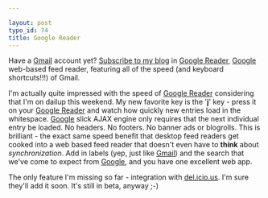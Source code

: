 ```yaml
---

layout: post
typo_id: 74
title: Google Reader
---
```

Have a [Gmail](http://gmail.com) account yet? [Subscribe to my
blog](http://www.google.com/reader/preview/jesse+newland/feed/http://blog.jnewland.com/xml/rss/feed.xml)
in [Google Reader](http://www.google.com/reader),
[Google](http://google.com's) web-based feed reader, featuring all of
the speed (and keyboard shortcuts!!!) of Gmail.

I'm actually quite impressed with the speed of [Google
Reader](http://www.google.com/reader) considering that I'm on dailup
this weekend. My new favorite key is the '**j**' key - press it on your
[Google Reader](http://www.google.com/reader) and watch how quickly new
entries load in the whitespace. [Google](http://google.com's) slick AJAX
engine only requires that the next individual entry be loaded. No
headers. No footers. No banner ads or blogrolls. This is brilliant - the
exact same speed benefit that desktop feed readers get cooked into a web
based feed reader that doesn't even have to **think** about
*synchronization*. Add in labels (yep, just like
[Gmail](http://gmail.com)) and the search that we've come to expect from
[Google](http://google.com), and you have one excellent web app.

The only feature I'm missing so far - integration with
[del.icio.us](http://del.icio.us). I'm sure they'll add it soon. It's
still in beta, anyway ;-)
